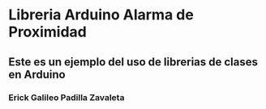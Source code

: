 # Libreria Arduino Alarma de Proximidad
## Este es un ejemplo del uso de librerias de clases en Arduino


### Erick Galileo Padilla Zavaleta ### 
